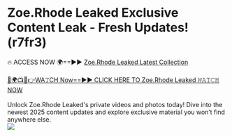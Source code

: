 # Zoe.Rhode Leaked Exclusive Content Leak - Fresh Updates! (r7fr3)

🔥 ACCESS NOW 🌍==►► <a href="https://tinyurl.com/kvy9nzfs" rel="nofollow">Zoe.Rhode Leaked Latest Collection</a>
<br><br>
[🔴🌍📺📱👉WA𝚃CH Now==►► CLICK HERE TO Zoe.Rhode Leaked 𝚆𝙰𝚃𝙲𝙷 NOW](https://tinyurl.com/kvy9nzfs)
<br><br>
Unlock Zoe.Rhode Leaked's private videos and photos today! Dive into the newest 2025 content updates and explore exclusive material you won’t find anywhere else.
<br>
<a href="https://tinyurl.com/kvy9nzfs" rel="nofollow" data-target="animated-image.originalLink"><img src="https://camo.githubusercontent.com/8a4f000d20f83aca3bf7ec5f350d767afa0574a8a352519fd8cfa583a6f93a33/68747470733a2f2f692e696d6775722e636f6d2f644a486b345a712e676966" data-canonical-src="https://i.imgur.com/dJHk4Zq.gif" style="max-width: 100%; display: inline-block;" data-target="animated-image.originalImage"></a>
<br>
